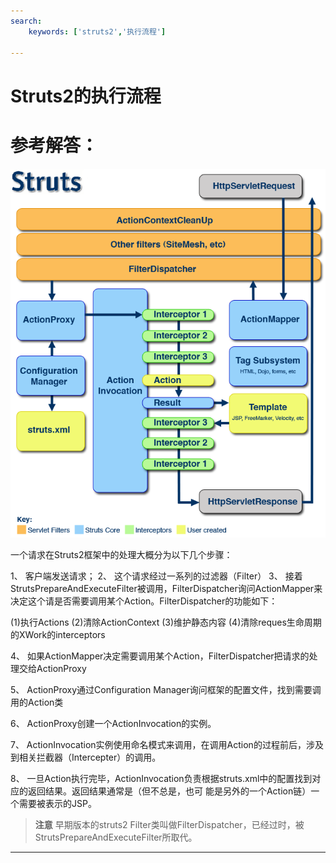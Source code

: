 ```yaml
---
search:
    keywords: ['struts2','执行流程']

---
```




# Struts2的执行流程 


# 参考解答：
![](/assets/4.png)

一个请求在Struts2框架中的处理大概分为以下几个步骤：

1、 客户端发送请求；
2、 这个请求经过一系列的过滤器（Filter）
3、 接着StrutsPrepareAndExecuteFilter被调用，FilterDispatcher询问ActionMapper来决定这个请是否需要调用某个Action。FilterDispatcher的功能如下：

   (1)执行Actions
   (2)清除ActionContext
   (3)维护静态内容
   (4)清除reques生命周期的XWork的interceptors


4、 如果ActionMapper决定需要调用某个Action，FilterDispatcher把请求的处理交给ActionProxy

5、 ActionProxy通过Configuration Manager询问框架的配置文件，找到需要调用的Action类

6、 ActionProxy创建一个ActionInvocation的实例。

7、 ActionInvocation实例使用命名模式来调用，在调用Action的过程前后，涉及到相关拦截器（Intercepter）的调用。

8、 一旦Action执行完毕，ActionInvocation负责根据struts.xml中的配置找到对应的返回结果。返回结果通常是（但不总是，也可 能是另外的一个Action链）一个需要被表示的JSP。

> **注意**
早期版本的struts2 Filter类叫做FilterDispatcher，已经过时，被StrutsPrepareAndExecuteFilter所取代。
---

